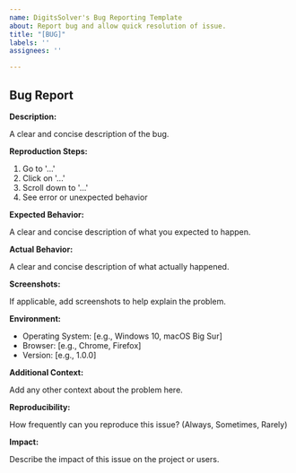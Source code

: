 ```yaml
---
name: DigitsSolver's Bug Reporting Template
about: Report bug and allow quick resolution of issue.
title: "[BUG]"
labels: ''
assignees: ''

---
```


## Bug Report

**Description:**

A clear and concise description of the bug.

**Reproduction Steps:**

1. Go to '...'
2. Click on '...'
3. Scroll down to '...'
4. See error or unexpected behavior

**Expected Behavior:**

A clear and concise description of what you expected to happen.

**Actual Behavior:**

A clear and concise description of what actually happened.

**Screenshots:**

If applicable, add screenshots to help explain the problem.

**Environment:**

- Operating System: [e.g., Windows 10, macOS Big Sur]
- Browser: [e.g., Chrome, Firefox]
- Version: [e.g., 1.0.0]

**Additional Context:**

Add any other context about the problem here.

**Reproducibility:**

How frequently can you reproduce this issue? (Always, Sometimes, Rarely)

**Impact:**

Describe the impact of this issue on the project or users.
